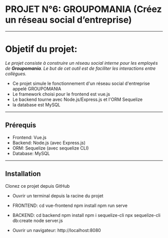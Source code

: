# PROJET N°6: GROUPOMANIA (Créez un réseau social d’entreprise)
-------------------------------
# Objetif du projet: 
*Le projet consiste à construire un réseau social interne pour les employés de __Groupomania__. Le but de cet outil est de faciliter les interactions entre collègues.*
- Ce projet simule le fonctionnement d'un réseau social d'entreprise appelé GROUPOMANIA
- Le framework choisi pour le frontend est vue.js
- Le backend tourne avec Node.js/Express.js et l'ORM Sequelize
- la database est MySQL
-------------------------------
## Prérequis
* Frontend: Vue.js
* Backend: Node.js (avec Express.js)
* ORM: Sequelize (avec sequelize CLI)
* Database: MySQL
-------------------------------
## Installation
Clonez ce projet depuis GitHub

- Ouvrir un terminal depuis la racine du projet

- FRONTEND:
    cd vue-frontend
    npm install
    npm run serve

- BACKEND:
    cd backend
    npm install
    npm i sequelize-cli
    npx sequelize-cli db:create
    node server.js

- Ouvrir un navigateur: http://localhost:8080
